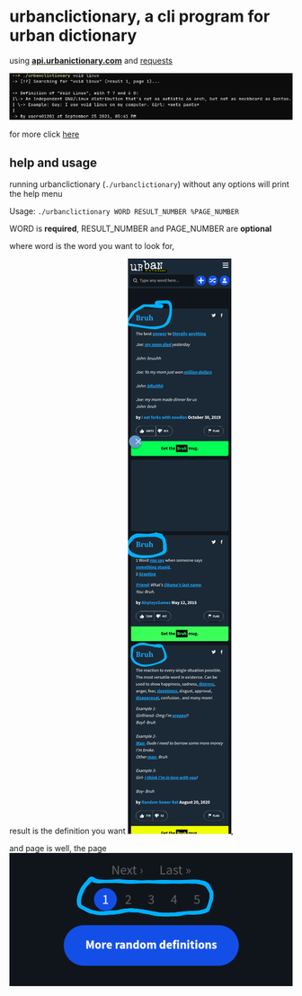 # urbanclictionary, a cli program for urban dictionary

using [**api.urbanictionary.com**](https://api.urbandictionary.com/v0/) and [requests](https://github.com/psf/requests)

![urbanclictionary screenshot](urbanclictionary1.png)

for more click [here](screenshots.md)

## help and usage

running urbanclictionary (`./urbanclictionary`) without any options will print the help menu

Usage: `./urbanclictionary WORD RESULT_NUMBER %PAGE_NUMBER`

WORD is **required**, RESULT_NUMBER and PAGE_NUMBER are **optional**

where word is the word you want to look for, 

result is the definition you want
![example of a result/definition](result.png),

and page is well, the page
![navigation page example](page.png)